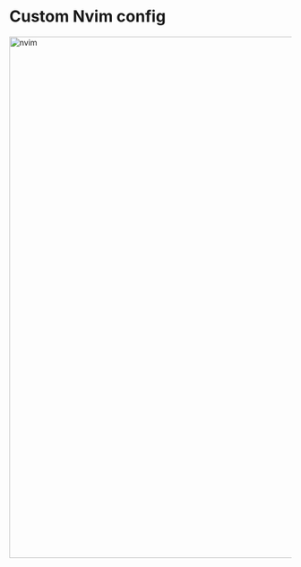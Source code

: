 # Custom Nvim config


<img width="930" alt="nvim" src="https://user-images.githubusercontent.com/7063963/165604537-1be9e6d7-a04d-4811-a42f-2932f2fa998b.png">
